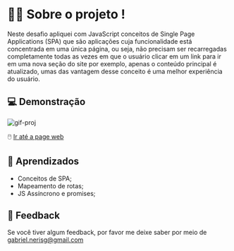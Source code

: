 # 🧑‍💻 Sobre o projeto !

Neste desafio apliquei com JavaScript conceitos de Single Page Applications (SPA) que são aplicações cuja funcionalidade está concentrada em uma única página, ou seja, não precisam ser recarregadas completamente todas as vezes em que o usuário clicar em um link para ir em uma nova seção do site por exemplo, apenas o conteúdo principal é atualizado, umas das vantagem desse conceito é uma melhor experiência do usuário.

## 💻 Demonstração

![gif-proj](https://user-images.githubusercontent.com/87450820/185651715-c0daa455-ed92-4f62-908c-d1253878c499.gif)


🖱️ <a href="https://spa-universe-pearl.vercel.app/">Ir até a page web </a>

## 📓 Aprendizados


- Conceitos de SPA;
- Mapeamento de rotas;
- JS Assíncrono e promises;


## 👀 Feedback

Se você tiver algum feedback, por favor me deixe saber por meio de gabriel.nerisg@gmail.com
